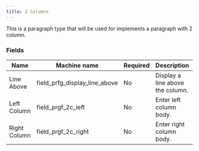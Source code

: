```yaml
---
title: 2 Columns
---
```


This is a paragraph type that will be used for implements a paragraph with 2 column.

### Fields
| Name  | Machine name | Required | Description | Notes |
| ------------- | ------------- | ------------- | ------------- | ------------- |
| Line Above | field_prfg_display_line_above | No | Display a line above the column. | |
| Left Column | field_prgf_2c_left | No | Enter left column body. | |
| Right Column | field_prgf_2c_right | No | Enter right column body. | |

